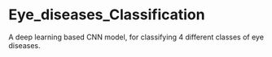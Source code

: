 # Eye_diseases_Classification
A deep learning based CNN model, for classifying 4 different classes of eye diseases.
